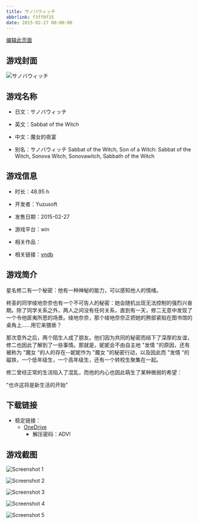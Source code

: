 ```yaml
---
title: サノバウィッチ
abbrlink: f3ff0f35
date: 2015-02-27 00:00:00
---
```

[编辑此页面](https://github.com/ACG-3/ADV3-source/blob/main/source/_posts/games/%E3%82%B5%E3%83%8E%E3%83%90%E3%82%A6%E3%82%A3%E3%83%83%E3%83%81.md)

## 游戏封面

![サノバウィッチ](https://pan.timero.xyz/onedrive/img_lib_001/%E3%82%B5%E3%83%8E%E3%83%90%E3%82%A6%E3%82%A3%E3%83%83%E3%83%81_cover.avif)


## 游戏名称

- 日文：サノバウィッチ
- 英文：Sabbat of the Witch
- 中文：魔女的夜宴

- 别名：サノバウィッチ Sabbat of the Witch, Son of a Witch: Sabbat of the Witch, Sonova Witch, Sonovawitch, Sabbath of the Witch


## 游戏信息

- 时长：48.95 h
- 开发者：Yuzusoft
- 发售日期：2015-02-27
- 游戏平台：win
- 相关作品：

- 相关链接：[vndb](https://vndb.org/v16044)


## 游戏简介

星名修二有一个秘密：他有一种神秘的能力，可以感知他人的情绪。

柊圣的同学绫地奈奈也有一个不可告人的秘密：她会随机出现无法控制的强烈兴奋期。除了同学关系之外，两人之间没有任何关系，直到有一天，修二无意中发现了一个令他匪夷所思的场景。绫地奈奈，那个绫地奈奈正把她的胯部紧贴在图书馆的桌角上......用它来猥亵？

那次意外之后，两个陌生人成了朋友。他们因为共同的秘密而结下了深厚的友谊，修二也因此了解到了一些事情。那就是，妮妮会不由自主地 "发情 "的原因，还有被称为 "魔女 "的人的存在--妮妮作为 "魔女 "的秘密行动，以及因此而 "发情 "的磁铁，一个低年级生，一个高年级生，还有一个转校生聚集在一起。

修二曾经正常的生活陷入了混乱，而他的内心也因此萌生了某种微弱的希望：

"也许这将是新生活的开始"




## 下载链接

- 稳定链接：
    - [OneDrive](https://pan.timero.xyz/onedrive/adv_lib_001/%E3%82%B5%E3%83%8E%E3%83%90%E3%82%A6%E3%82%A3%E3%83%83%E3%83%81)
        - 解压密码：ADV!



## 游戏截图


![Screenshot 1](https://pan.timero.xyz/onedrive/img_lib_001/%E3%82%B5%E3%83%8E%E3%83%90%E3%82%A6%E3%82%A3%E3%83%83%E3%83%81_Screenshot_1.avif)

![Screenshot 2](https://pan.timero.xyz/onedrive/img_lib_001/%E3%82%B5%E3%83%8E%E3%83%90%E3%82%A6%E3%82%A3%E3%83%83%E3%83%81_Screenshot_2.avif)

![Screenshot 3](https://pan.timero.xyz/onedrive/img_lib_001/%E3%82%B5%E3%83%8E%E3%83%90%E3%82%A6%E3%82%A3%E3%83%83%E3%83%81_Screenshot_3.avif)

![Screenshot 4](https://pan.timero.xyz/onedrive/img_lib_001/%E3%82%B5%E3%83%8E%E3%83%90%E3%82%A6%E3%82%A3%E3%83%83%E3%83%81_Screenshot_4.avif)

![Screenshot 5](https://pan.timero.xyz/onedrive/img_lib_001/%E3%82%B5%E3%83%8E%E3%83%90%E3%82%A6%E3%82%A3%E3%83%83%E3%83%81_Screenshot_5.avif)

